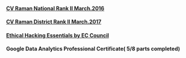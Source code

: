 #### [CV Raman National Rank II March.2016](https://github.com/mnj-gh/Certificates/blob/main/CV%20Raman%20National%20Rank.jpg)  
#### [CV Raman District Rank II March.2017](https://github.com/mnj-gh/Certificates/blob/main/CV%20Raman%20District%20Rank.jpg)  
#### [Ethical Hacking Essentials by EC Council](https://github.com/mnj-gh/Certificates/blob/main/Ethical%20Hacking%20Essentials.png)  
#### Google Data Analytics Professional Certificate( 5/8 parts completed)
